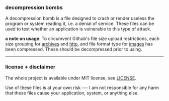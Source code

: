 ### decompression bombs
A decompression bomb is a file designed to crash or render useless the program or system reading it, i.e. a denial of service. These files can be used to test whether an application is vulnerable to this type of attack.

__a note on usage__: To circumvent Github's file size upload restrictions, each size grouping for [archives](archives) and [http](http), and file format type for [images](images) has been compressed. These should be decompressed prior to using.


___
### license + disclaimer

The whole project is available under MIT license, see [LICENSE](LICENSE).

Use of these files is at your own risk --- I am not responsible for any harm that these files cause your application, system, or anything else.
